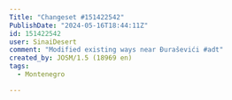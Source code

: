 ```yaml
---
Title: "Changeset #151422542"
PublishDate: "2024-05-16T18:44:11Z"
id: 151422542
user: SinaiDesert
comment: "Modified existing ways near Đuraševići #adt"
created_by: JOSM/1.5 (18969 en)
tags:
  - Montenegro

---
```

